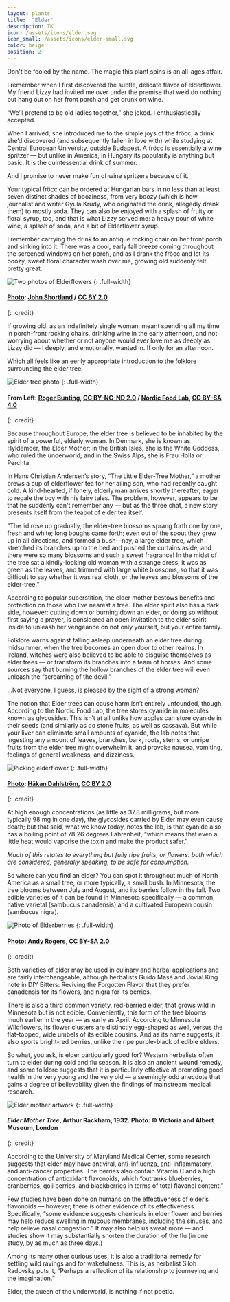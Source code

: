 ```yaml
---
layout: plants
title:  "Elder"
description: TK
icon: /assets/icons/elder.svg
icon_small: /assets/icons/elder-small.svg
color: beige
position: 2
---
```

Don't be fooled by the name. The magic this plant spins is an all-ages affair. 

I remember when I first discovered the subtle, delicate flavor of elderflower. My friend Lizzy had invited me over under the premise that we’d do nothing but hang out on her front porch and get drunk on wine. 

“We’ll pretend to be old ladies together,” she joked. I enthusiastically accepted. 

When I arrived, she introduced me to the simple joys of the fröcc, a drink she’d discovered (and subsequently fallen in love with) while studying at Central European University, outside Budapest. A fröcc is essentially a wine spritzer — but unlike in America, in Hungary its popularity is anything but basic. It is the quintessential drink of summer. 

And I promise to never make fun of wine spritzers because of it. 

Your typical fröcc can be ordered at Hungarian bars in no less than at least seven distinct shades of booziness, from very boozy (which is how journalist and writer Gyula Krudy, who originated the drink, allegedly drank them) to mostly soda. They can also be enjoyed with a splash of fruity or floral syrup, too, and that is what Lizzy served me: a heavy pour of white wine, a splash of soda, and a bit of Elderflower syrup. 

I remember carrying the drink to an antique rocking chair on her front porch and sinking into it. There was a cool, early fall breeze coming throughout the screened windows on her porch, and as I drank the fröcc and let its boozy, sweet floral character wash over me, growing old suddenly felt pretty great. 

![Two photos of Elderflowers](http://media.botanicromantic.com/8845443914_71902331af_o.jpg)
{: .full-width}
#### [Photo](https://www.flickr.com/photos/johnshortland/8845443914): [John Shortland](https://www.flickr.com/people/johnshortland/) / [CC BY 2.0](https://creativecommons.org/licenses/by/2.0)
{: .credit}

If growing old, as an indefinitely single woman, meant spending all my time in porch-front rocking chairs, drinking wine in the early afternoon, and not worrying about whether or not anyone would ever love me as deeply as Lizzy did — I deeply, and emotionally, wanted in. If only for an afternoon.

Which all feels like an eerily appropriate introduction to the folklore surrounding the elder tree. 

![Elder tree photo](http://media.botanicromantic.com/Elder-1-100.jpg)
{: .full-width}
#### From Left: [Roger Bunting](https://flic.kr/p/nRC8Qr), [CC BY-NC-ND 2.0](https://creativecommons.org/licenses/by-nc-nd/2.0/) / [Nordic Food Lab](http://nordicfoodlab.org/blog/2013/6/an-older-elder), [CC BY-SA 4.0](https://creativecommons.org/licenses/by-sa/4.0/)
{: .credit}

Because throughout Europe, the elder tree is believed to be inhabited by the spirit of a powerful, elderly woman. In Denmark, she is known as Hyldemoer, the Elder Mother; in the British Isles, she is the White Goddess, who ruled the underworld; and in the Swiss Alps, she is Frau Holla or Perchta.

In Hans Christian Andersen’s story, “The Little Elder-Tree Mother,” a mother brews a cup of elderflower tea for her ailing son, who had recently caught cold. A kind-hearted, if lonely, elderly man arrives shortly thereafter, eager to regale the boy with his fairy tales. The problem, however, appears to be that he suddenly can't remember any — but as the three chat, a new story presents itself from the teapot of elder tea itself. 

“The lid rose up gradually, the elder-tree blossoms sprang forth one by one, fresh and white; long boughs came forth; even out of the spout they grew up in all directions, and formed a bush—nay, a large elder tree, which stretched its branches up to the bed and pushed the curtains aside; and there were so many blossoms and such a sweet fragrance! In the midst of the tree sat a kindly-looking old woman with a strange dress; it was as green as the leaves, and trimmed with large white blossoms, so that it was difficult to say whether it was real cloth, or the leaves and blossoms of the elder-tree.”

According to popular superstition, the elder mother bestows benefits and protection on those who live nearest a tree. The elder spirit also has a dark side, however: cutting down or burning down an elder, or doing so without first saying a prayer, is considered an open invitation to the elder spirit inside to unleash her vengeance on not only yourself, but your entire family.

Folklore warns against falling asleep underneath an elder tree during midsummer, when the tree becomes an open door to other realms. In Ireland, witches were also believed to be able to disguise themselves as elder trees — or transform its branches into a team of horses. And some sources say that burning the hollow branches of the elder tree will even unleash the “screaming of the devil.” 

...Not everyone, I guess, is pleased by the sight of a strong woman?  

The notion that Elder trees can cause harm isn’t entirely unfounded, though. According to the Nordic Food Lab, the tree stores cyanide in molecules known as glycosides. This isn’t at all unlike how apples can store cyanide in their seeds (and similarly as do stone fruits, as well as cassava). But while your liver can eliminate small amounts of cyanide, the lab notes that ingesting any amount of leaves, branches, bark, roots, stems, or unripe fruits from the elder tree might overwhelm it, and provoke nausea, vomiting, feelings of general weakness, and dizziness. 

![Picking elderflower](http://media.botanicromantic.com/4783002036_6157b5f8c5_o.jpg)
{: .full-width}
#### [Photo](https://www.flickr.com/photos/dahlstroms/4783002036): [Håkan Dahlström](https://www.flickr.com/people/dahlstroms/), [CC BY 2.0](https://creativecommons.org/licenses/by/2.0)
{: .credit}

At high enough concentrations (as little as 37.8 milligrams, but more typically 98 mg in one day), the glycosides carried by Elder may even cause death; but that said, what we know today, notes the lab, is that cyanide also has a boiling point of 78.26 degrees Fahrenheit, “which means that even a little heat would vaporise the toxin and make the product safer.”

_Much of this relates to everything but fully ripe fruits, or flowers: both which are considered, generally speaking, to be safe for consumption._  

So where can you find an elder? You can spot it throughout much of North America as a small tree, or more typically, a small bush. In Minnesota, the tree blooms between July and August, and its berries follow in the fall. Two edible varieties of it can be found in Minnesota specifically — a common, native varietal (sambucus canadensis) and a cultivated European cousin (sambucus nigra).

![Photo of Elderberries](http://media.botanicromantic.com/9937369114_9419f66793_o.jpg)
{: .full-width}
#### [Photo](https://flic.kr/p/g98BCf): [Andy Rogers](https://www.flickr.com/photos/cobaltfish/), [CC BY-SA 2.0](https://creativecommons.org/licenses/by-sa/2.0/) 
{: .credit}

Both varieties of elder may be used in culinary and herbal applications and are fairly interchangeable, although herbalists Guido Masé and Jovial King note in DIY Bitters: Reviving the Forgotten Flavor that they prefer canadensis for its flowers, and nigra for its berries. 

There is also a third common variety, red-berried elder, that grows wild in Minnesota but is not edible. Conveniently, this form of the tree blooms much earlier in the year — as early as April. According to Minnesota Wildflowers, its flower clusters are distinctly egg-shaped as well, versus the flat-topped, wide umbels of its edible cousins. And as its name suggests, it also sports bright-red berries, unlike the ripe purple-black of edible elders. 

So what, you ask, is elder particularly good for? Western herbalists often turn to elder during cold and flu season. It is also an ancient wound remedy, and some folklore suggests that it is particularly effective at promoting good health in the very young and the very old — a seemingly odd anecdote that gains a degree of believability given the findings of mainstream medical research. 

![Elder mother artwork](http://media.botanicromantic.com/2006AU7973_jpg_l.jpg)
{: .full-width}
#### _Elder Mother Tree_, Arthur Rackham, 1932. Photo: © Victoria and Albert Museum, London
{: .credit}

According to the University of Maryland Medical Center, some research suggests that elder may have antiviral, anti-influenza, anti-inflammatory, and anti-cancer properties. The berries also contain Vitamin C and a high concentration of antioxidant flavonoids, which “outranks blueberries, cranberries, goji berries, and blackberries in terms of total flavanol content.”

Few studies have been done on humans on the effectiveness of elder’s flavonoids — however, there is other evidence of its effectiveness. Specifically, “some evidence suggests chemicals in elder flower and berries may help reduce swelling in mucous membranes, including the sinuses, and help relieve nasal congestion.” It may also help us sweat more — and studies show it may substantially shorten the duration of the flu (in one study, by as much as three days.)

Among its many other curious uses, it is also a traditional remedy for settling wild ravings and for wakefulness. This is, as herbalist Siloh Radovsky puts it, “Perhaps a reflection of its relationship to journeying and the imagination.”

Elder, the queen of the underworld, is nothing if not poetic. 

